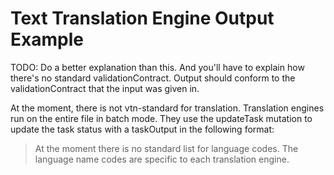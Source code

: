 # Text Translation Engine Output Example

TODO: Do a better explanation than this.  And you'll have to explain how there's no standard validationContract.
Output should conform to the validationContract that the input was given in.

At the moment, there is not vtn-standard for translation.
Translation engines run on the entire file in batch mode.
They use the updateTask mutation to update the task status with a taskOutput in the following format:

[](taskOutput.example.json ':include :type=code javascript')

> At the moment there is no standard list for language codes.
The language name codes are specific to each translation engine.
